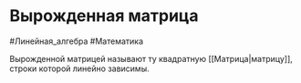 # Вырожденная матрица
#Линейная_алгебра #Математика 

Вырожденной матрицей называют ту квадратную [[Матрица|матрицу]], строки которой линейно зависимы.